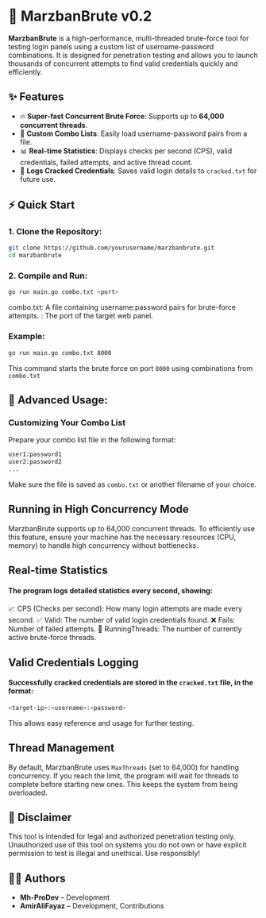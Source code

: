 # 🚀 MarzbanBrute v0.2

**MarzbanBrute** is a high-performance, multi-threaded brute-force tool for testing login panels using a custom list of username-password combinations. It is designed for penetration testing and allows you to launch thousands of concurrent attempts to find valid credentials quickly and efficiently.

## ✨ Features

- 🔥 **Super-fast Concurrent Brute Force**: Supports up to **64,000 concurrent threads**.
- 📄 **Custom Combo Lists**: Easily load username-password pairs from a file.
- 📊 **Real-time Statistics**: Displays checks per second (CPS), valid credentials, failed attempts, and active thread count.
- 💾 **Logs Cracked Credentials**: Saves valid login details to `cracked.txt` for future use.

## ⚡ Quick Start

### 1. Clone the Repository:
```bash
git clone https://github.com/yourusername/marzbanbrute.git
cd marzbanbrute
```

### 2. Compile and Run:
```bash
go run main.go combo.txt <port>
```
combo.txt: A file containing username:password pairs for brute-force attempts.
<port>: The port of the target web panel.

### Example:
```bash
go run main.go combo.txt 8000
```
This command starts the brute force on port `8000` using combinations from `combo.txt`

## 🔧 Advanced Usage:
### Customizing Your Combo List
Prepare your combo list file in the following format:
```txt
user1:password1
user2:password2
...
```
Make sure the file is saved as `combo.txt` or another filename of your choice.
## Running in High Concurrency Mode

MarzbanBrute supports up to 64,000 concurrent threads. To efficiently use this feature, ensure your machine has the necessary resources (CPU, memory) to handle high concurrency without bottlenecks.

## Real-time Statistics
#### The program logs detailed statistics every second, showing:

📈 CPS (Checks per second): How many login attempts are made every second.
✅ Valid: The number of valid login credentials found.
❌ Fails: Number of failed attempts.
🧵 RunningThreads: The number of currently active brute-force threads.

## Valid Credentials Logging
#### Successfully cracked credentials are stored in the `cracked.txt` file, in the format:
```bash
<target-ip>:<username>:<password>
```
This allows easy reference and usage for further testing.

## Thread Management
By default, MarzbanBrute uses `MaxThreads` (set to 64,000) for handling concurrency. If you reach the limit, the program will wait for threads to complete before starting new ones. This keeps the system from being overloaded.

## 🚨 Disclaimer
This tool is intended for legal and authorized penetration testing only. Unauthorized use of this tool on systems you do not own or have explicit permission to test is illegal and unethical. Use responsibly!

## 👩‍💻 Authors

- **Mh-ProDev** – Development
- **AmirAliFayaz** – Development, Contributions

